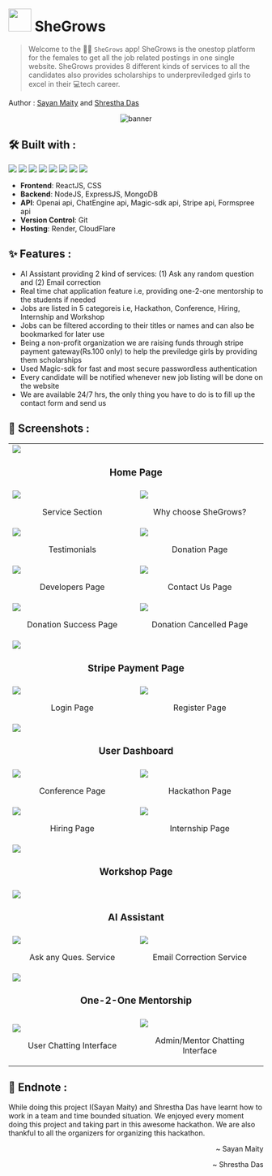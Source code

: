 # <img src = "https://media4.giphy.com/media/CPXvBvjTzHaAS9qrTJ/giphy.gif?cid=790b761186c18361014bef2987737ede406c683bac3bd403&rid=giphy.gif&ct=s" width="45"> SheGrows
 
>Welcome to the 🙋‍♀️ ``` SheGrows ``` app! SheGrows is the onestop platform for the females to get all the  job related postings in one single website. SheGrows provides 8 different kinds of services to all the candidates also provides scholarships to underpreviledged girls to excel in their 💻tech career.

Author : [Sayan Maity](sayancr777@gmail.com) and [Shrestha Das](https://github.com/shresthadas)
 
 <p align="center">
  <img src="https://github.com/Sayan-Maity/SheWork/blob/main/client/src/assets/preview/banner.png" alt="banner">
</p>
 
## 🛠️ Built with :
<img src="https://img.shields.io/badge/react%20-%23333.svg?&style=for-the-badge&logo=react&logoColor=%2361DAFB"/> <img src="https://img.shields.io/badge/css3%20-%231572B6.svg?&style=for-the-badge&logo=css3&logoColor=white"/> <img src="https://img.shields.io/badge/stripe%20-%23008CDD.svg?&style=for-the-badge&logo=stripe&logoColor=white"/> <img src="https://img.shields.io/badge/nodedotjs%20-%23339933.svg?&style=for-the-badge&logo=nodedotjs&logoColor=white"/> <img src="https://img.shields.io/badge/express%20-%23000000.svg?&style=for-the-badge&logo=express&logoColor=white"/> <img src="https://img.shields.io/badge/mongodb%20-%2347A248.svg?&style=for-the-badge&logo=mongodb&logoColor=white"/> <img src="https://img.shields.io/badge/cloudflare%20-%23F38020.svg?&style=for-the-badge&logo=cloudflare&logoColor=white"/> <img src="https://img.shields.io/badge/render%20-%2346E3B7.svg?&style=for-the-badge&logo=render&logoColor=white"/> 


- **Frontend**: ReactJS, CSS
- **Backend**: NodeJS, ExpressJS, MongoDB
- **API**: Openai api, ChatEngine api, Magic-sdk api, Stripe api, Formspree api
- **Version Control**: Git
- **Hosting**: Render, CloudFlare
 
 ## ✨ Features :
 - AI Assistant providing 2 kind of services: (1) Ask any random question and (2) Email correction
 - Real time chat application feature i.e, providing one-2-one mentorship to the students if needed
 - Jobs are listed in 5 categoreis i.e, Hackathon, Conference, Hiring, Internship and Workshop
 - Jobs can be filtered according to their titles or names and can also be bookmarked for later use
 - Being a non-profit organization we are raising funds through stripe payment gateway(Rs.100 only) to help the previledge girls by providing them scholarships
 - Used Magic-sdk for fast and most secure passwordless authentication
 - Every candidate will be notified whenever new job listing will be done on the website
 - We are available 24/7 hrs, the only thing you have to do is to fill up the contact form and send us
 
 ## 📸 Screenshots :
<table>
    <tr>
        <td colspan="2">
            <img src="https://github.com/Sayan-Maity/SheWork/blob/main/client/src/assets/preview/preview1.jpg"></img>
            <br />
            <h3 align="center">Home Page</h3>
        </td>
    </tr>
    <tr>
        <td width="50%">
            <img src="https://github.com/Sayan-Maity/SheWork/blob/main/client/src/assets/preview/preview2.jpg"></img>
            <br />
            <p align="center">Service Section</p>
        </td>
        <td width="50%">
            <img src="https://github.com/Sayan-Maity/SheWork/blob/main/client/src/assets/preview/preview3.jpg"></img>
            <br />
            <p align="center">Why choose SheGrows?</p>
        </td>
    </tr>
    <tr>
        <td width="50%">
            <img src="https://github.com/Sayan-Maity/SheWork/blob/main/client/src/assets/preview/preview4.jpg"></img>
            <br />
            <p align="center">Testimonials</p>
        </td>
        <td width="50%">
            <img src="https://github.com/Sayan-Maity/SheWork/blob/main/client/src/assets/preview/preview5.jpg"></img>
            <br />
            <p align="center">Donation Page</p>
        </td>
    </tr>
    <tr>
        <td width="50%">
            <img src="https://github.com/Sayan-Maity/SheWork/blob/main/client/src/assets/preview/preview6.jpg"></img>
            <br />
            <p align="center">Developers Page</p></td>
        <td width="50%">
            <img src="https://github.com/Sayan-Maity/SheWork/blob/main/client/src/assets/preview/preview7.jpg"></img>
            <br />
            <p align="center">Contact Us Page</p></td>
    </tr>
    <tr>
        <td width="50%">
            <img src="https://github.com/Sayan-Maity/SheWork/blob/main/client/src/assets/preview/preview8.jpg"></img>
            <br />
            <p align="center">Donation Success Page</p></td>
        <td width="50%">
            <img src="https://github.com/Sayan-Maity/SheWork/blob/main/client/src/assets/preview/preview9.jpg"></img>
            <br />
            <p align="center">Donation Cancelled Page</p></td>
    </tr>
    <tr>
        <td colspan="2">
            <img src="https://github.com/Sayan-Maity/SheWork/blob/main/client/src/assets/preview/preview10.jpg"></img>
            <br />
            <h3 align="center">Stripe Payment Page</h3>
        </td>
    </tr>
    <tr>
        <td width="50%">
            <img src="https://github.com/Sayan-Maity/SheWork/blob/main/client/src/assets/preview/preview11.jpg"></img>
            <br />
            <p align="center">Login Page</p></td>
        <td width="50%">
            <img src="https://github.com/Sayan-Maity/SheWork/blob/main/client/src/assets/preview/preview12.jpeg"></img>
            <br />
            <p align="center">Register Page</p></td>
    </tr>
    <tr>
        <td colspan="2">
            <img src="https://github.com/Sayan-Maity/SheWork/blob/main/client/src/assets/preview/preview13.jpg"></img>
            <br />
            <h3 align="center">User Dashboard</h3>
        </td>
    </tr>
    <tr>
        <td width="50%">
            <img src="https://github.com/Sayan-Maity/SheWork/blob/main/client/src/assets/preview/preview14.jpg"></img>
            <br />
            <p align="center">Conference Page</p></td>
        <td width="50%">
            <img src="https://github.com/Sayan-Maity/SheWork/blob/main/client/src/assets/preview/preview15.jpg"></img>
            <br />
            <p align="center">Hackathon Page</p></td>
    </tr>
    <tr>
        <td width="50%">
            <img src="https://github.com/Sayan-Maity/SheWork/blob/main/client/src/assets/preview/preview16.jpg"></img>
            <br />
            <p align="center">Hiring Page</p></td>
        <td width="50%">
            <img src="https://github.com/Sayan-Maity/SheWork/blob/main/client/src/assets/preview/preview17.jpg"></img>
            <br />
            <p align="center">Internship Page</p></td>
    </tr>
    <tr>
        <td colspan="2">
            <img src="https://github.com/Sayan-Maity/SheWork/blob/main/client/src/assets/preview/preview18.jpg"></img>
            <br />
            <h3 align="center">Workshop Page</h3>
        </td>
    </tr>
    <tr>
        <td colspan="2">
            <img src="https://github.com/Sayan-Maity/SheWork/blob/main/client/src/assets/preview/preview19.jpg"></img>
            <br />
            <h3 align="center">AI Assistant</h3>
        </td>
    </tr>
    <tr>
        <td width="50%">
            <img src="https://github.com/Sayan-Maity/SheWork/blob/main/client/src/assets/preview/preview20.jpg"></img>
            <br />
            <p align="center">Ask any Ques. Service</p></td>
        <td width="50%">
            <img src="https://github.com/Sayan-Maity/SheWork/blob/main/client/src/assets/preview/preview21.jpg"></img>
            <br />
            <p align="center">Email Correction Service</p></td>
    </tr>
    <tr>
        <td colspan="2">
            <img src="https://github.com/Sayan-Maity/SheWork/blob/main/client/src/assets/preview/preview22.jpg"></img>
            <br />
            <h3 align="center">One-2-One Mentorship</h3>
        </td>
    </tr>
    <tr>
        <td width="50%">
            <img src="https://github.com/Sayan-Maity/SheWork/blob/main/client/src/assets/preview/preview23.jpg"></img>
            <br />
            <p align="center">User Chatting Interface</p></td>
        <td width="50%">
            <img src="https://github.com/Sayan-Maity/SheWork/blob/main/client/src/assets/preview/preview24.jpg"></img>
            <br />
            <p align="center">Admin/Mentor Chatting Interface</p></td>
    </tr>
    
    
</table>
 
 ## 📝 Endnote :
 While doing this project I(Sayan Maity) and Shrestha Das have learnt how to work in a team and time bounded situation. We enjoyed every moment doing this project and taking part in this awesome hackathon. We are also thankful to all the organizers for organizing this hackathon.
 
 <p align="right">~ Sayan Maity</p>
 <p align="right">~ Shrestha Das</p>
 

















